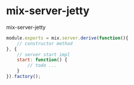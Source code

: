# mix-server-jetty
mix-server-jetty

```javascript
module.exports = mix.server.derive(function(){
	// constructor method
}, {
	// server start impl
	start: function() {
		// todo ...
	}
}).factory();
```
